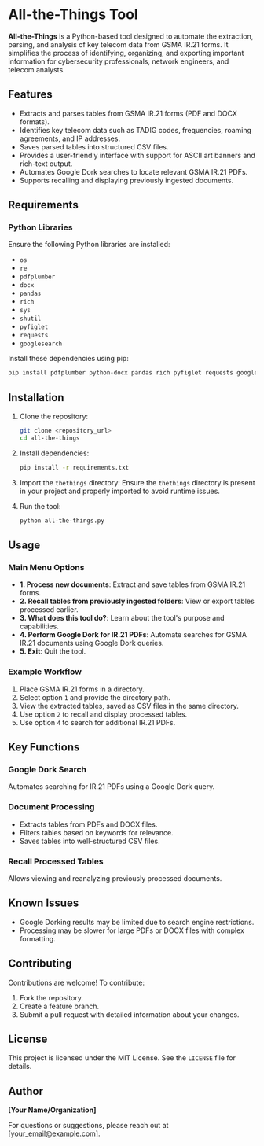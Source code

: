 # All-the-Things Tool

**All-the-Things** is a Python-based tool designed to automate the extraction, parsing, and analysis of key telecom data from GSMA IR.21 forms. It simplifies the process of identifying, organizing, and exporting important information for cybersecurity professionals, network engineers, and telecom analysts.

## Features
- Extracts and parses tables from GSMA IR.21 forms (PDF and DOCX formats).
- Identifies key telecom data such as TADIG codes, frequencies, roaming agreements, and IP addresses.
- Saves parsed tables into structured CSV files.
- Provides a user-friendly interface with support for ASCII art banners and rich-text output.
- Automates Google Dork searches to locate relevant GSMA IR.21 PDFs.
- Supports recalling and displaying previously ingested documents.

## Requirements
### Python Libraries
Ensure the following Python libraries are installed:
- `os`
- `re`
- `pdfplumber`
- `docx`
- `pandas`
- `rich`
- `sys`
- `shutil`
- `pyfiglet`
- `requests`
- `googlesearch`

Install these dependencies using pip:
```bash
pip install pdfplumber python-docx pandas rich pyfiglet requests googlesearch-python
```

## Installation
1. Clone the repository:
   ```bash
   git clone <repository_url>
   cd all-the-things
   ```

2. Install dependencies:
   ```bash
   pip install -r requirements.txt
   ```

3. Import the `thethings` directory:
   Ensure the `thethings` directory is present in your project and properly imported to avoid runtime issues.

4. Run the tool:
   ```bash
   python all-the-things.py
   ```

## Usage
### Main Menu Options
- **1. Process new documents**: Extract and save tables from GSMA IR.21 forms.
- **2. Recall tables from previously ingested folders**: View or export tables processed earlier.
- **3. What does this tool do?**: Learn about the tool's purpose and capabilities.
- **4. Perform Google Dork for IR.21 PDFs**: Automate searches for GSMA IR.21 documents using Google Dork queries.
- **5. Exit**: Quit the tool.

### Example Workflow
1. Place GSMA IR.21 forms in a directory.
2. Select option `1` and provide the directory path.
3. View the extracted tables, saved as CSV files in the same directory.
4. Use option `2` to recall and display processed tables.
5. Use option `4` to search for additional IR.21 PDFs.

## Key Functions
### Google Dork Search
Automates searching for IR.21 PDFs using a Google Dork query.

### Document Processing
- Extracts tables from PDFs and DOCX files.
- Filters tables based on keywords for relevance.
- Saves tables into well-structured CSV files.

### Recall Processed Tables
Allows viewing and reanalyzing previously processed documents.

## Known Issues
- Google Dorking results may be limited due to search engine restrictions.
- Processing may be slower for large PDFs or DOCX files with complex formatting.

## Contributing
Contributions are welcome! To contribute:
1. Fork the repository.
2. Create a feature branch.
3. Submit a pull request with detailed information about your changes.

## License
This project is licensed under the MIT License. See the `LICENSE` file for details.

## Author
**[Your Name/Organization]**

For questions or suggestions, please reach out at [your_email@example.com].
